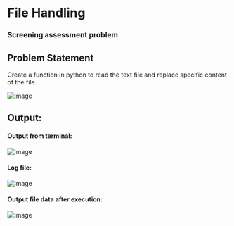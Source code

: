 # File Handling
### Screening assessment problem

## Problem Statement

Create a function in python to read the text file and replace specific content of the file.

![image](https://user-images.githubusercontent.com/90926526/172475211-6ef94384-4a25-4254-9e7b-ed3fdfac7976.png)


## Output:

#### Output from terminal:

![image](https://user-images.githubusercontent.com/90926526/172476008-633ad140-5fda-4407-b702-c0ca26ce99ee.png)

#### Log file:

![image](https://user-images.githubusercontent.com/90926526/172476534-891d5d98-91b3-4d48-8f94-04209e85816a.png)

#### Output file data after execution:

![image](https://user-images.githubusercontent.com/90926526/172476595-28e806e6-17a0-4e40-a25c-22df35f1a4ec.png)
